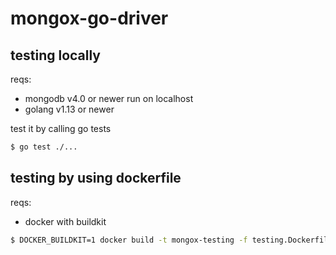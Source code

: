 # mongox-go-driver

## testing locally

reqs:
- mongodb v4.0 or newer run on localhost
- golang v1.13 or newer

test it by calling go tests
```sh
$ go test ./...
```

## testing by using dockerfile

reqs:
- docker with buildkit

```sh
$ DOCKER_BUILDKIT=1 docker build -t mongox-testing -f testing.Dockerfile .
```